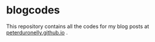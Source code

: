# blogcodes
This repository contains all the codes for my blog posts at [peterduronelly.github.io](https://peterduronelly.github.io/) . 
